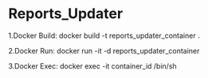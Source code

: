 # Reports_Updater

1.Docker Build: docker build -t reports_updater_container .

2.Docker Run: docker run -it -d reports_updater_container

3.Docker Exec: docker exec -it container_id /bin/sh


